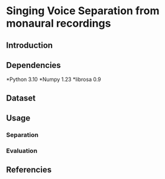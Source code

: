 # Singing Voice Separation from monaural recordings

## Introduction

## Dependencies

*Python 3.10
*Numpy 1.23
*librosa 0.9

## Dataset

## Usage

### Separation

### Evaluation

## Referencies
